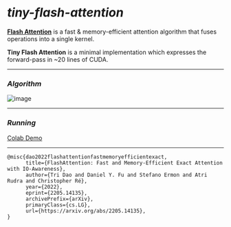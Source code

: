 # _tiny-flash-attention_

**[Flash Attention](https://github.com/Dao-AILab/flash-attention)** is a fast & memory-efficient attention algorithm that fuses operations into a single kernel. 

**Tiny Flash Attention** is a minimal implementation which expresses the forward-pass in ~20 lines of CUDA.

---

### _Algorithm_

![image](https://github.com/user-attachments/assets/43ef0742-fbdd-49d5-86ea-c3ef2172772d)

---

### _Running_

[Colab Demo](https://colab.research.google.com/drive/1qgFiS23-pCNx7MiHt5-Xycm-GdlBJ52R#scrollTo=zn9U4xkHiWzI)

---

```
@misc{dao2022flashattentionfastmemoryefficientexact,
      title={FlashAttention: Fast and Memory-Efficient Exact Attention with IO-Awareness}, 
      author={Tri Dao and Daniel Y. Fu and Stefano Ermon and Atri Rudra and Christopher Ré},
      year={2022},
      eprint={2205.14135},
      archivePrefix={arXiv},
      primaryClass={cs.LG},
      url={https://arxiv.org/abs/2205.14135}, 
}
```

